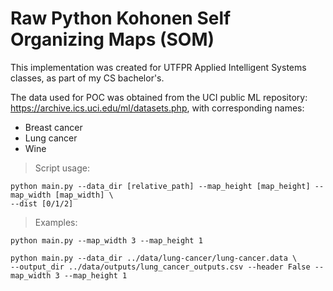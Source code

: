 # Raw Python Kohonen Self Organizing Maps (SOM)

This implementation was created for UTFPR Applied Intelligent Systems classes, as part of
my CS bachelor's.

The data used for POC was obtained from the UCI public ML repository: 
https://archive.ics.uci.edu/ml/datasets.php, with corresponding names: 
* Breast cancer
* Lung cancer
* Wine

> Script usage:
```
python main.py --data_dir [relative_path] --map_height [map_height] --map_width [map_width] \
--dist [0/1/2]
```
> Examples:
```
python main.py --map_width 3 --map_height 1
```

```
python main.py --data_dir ../data/lung-cancer/lung-cancer.data \
--output_dir ../data/outputs/lung_cancer_outputs.csv --header False --map_width 3 --map_height 1
```
